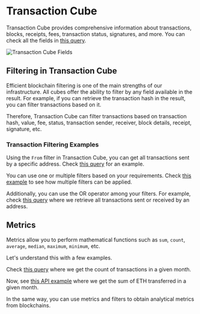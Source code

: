 # Transaction Cube

Transaction Cube provides comprehensive information about transactions, blocks, receipts, fees, transaction status, signatures, and more. You can check all the fields in [this query](https://ide.bitquery.io/transaction-cube-with-all-fields).

![Transaction Cube Fields](/img/cubes/transactionCubeFields.png)

## Filtering in Transaction Cube

Efficient blockchain filtering is one of the main strengths of our infrastructure. All cubes offer the ability to filter by any field available in the result. For example, if you can retrieve the transaction hash in the result, you can filter transactions based on it.

Therefore, Transaction Cube can filter transactions based on transaction hash, value, fee, status, transaction sender, receiver, block details, receipt, signature, etc.

### Transaction Filtering Examples

Using the `From` filter in Transaction Cube, you can get all transactions sent by a specific address. Check [this query](https://ide.bitquery.io/Transactions-of-an-address) for an example.

You can use one or multiple filters based on your requirements. Check [this example](https://ide.bitquery.io/Multiple-filters) to see how multiple filters can be applied.

Additionally, you can use the OR operator among your filters. For example, check [this query](https://ide.bitquery.io/transactions-sent-or-received-by-an-address) where we retrieve all transactions sent or received by an address.

## Metrics

Metrics allow you to perform mathematical functions such as `sum`, `count`, `average`, `median`, `maximum`, `minimum`, etc.

Let's understand this with a few examples.

Check [this query](https://ide.bitquery.io/transactions-on-ethereum-in-may) where we get the count of transactions in a given month.

Now, see [this API example](https://ide.bitquery.io/total-ethereum-transaction-value-in-april) where we get the sum of ETH transferred in a given month.

In the same way, you can use metrics and filters to obtain analytical metrics from blockchains.
